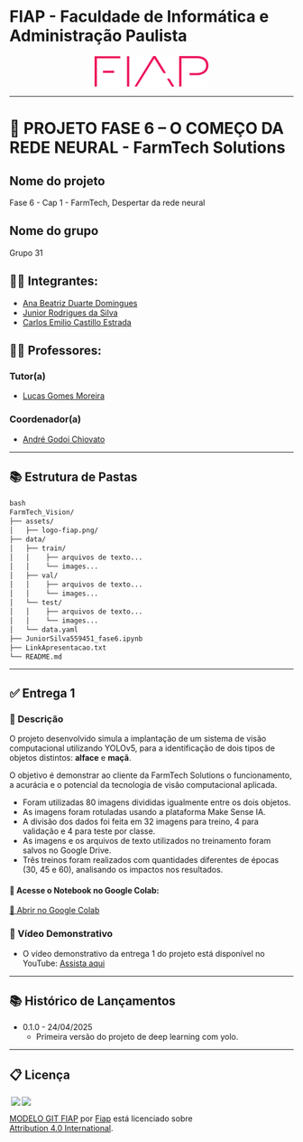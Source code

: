 # FIAP - Faculdade de Informática e Administração Paulista

<p align="center">
<a href= "https://www.fiap.com.br/"><img src="assets/logo-fiap.png" alt="FIAP - Faculdade de Informática e Admnistração Paulista" border="0" width=40% height=40%></a>
</p>

---

# 🌾 PROJETO FASE 6 – O COMEÇO DA REDE NEURAL - FarmTech Solutions

## Nome do projeto
Fase 6 - Cap 1 - FarmTech, Despertar da rede neural

## Nome do grupo
Grupo 31

## 👨‍🎓 Integrantes:
- [Ana Beatriz Duarte Domingues](https://www.linkedin.com/in/)
- [Junior Rodrigues da Silva](https://www.linkedin.com/in/jrsilva051/)
- [Carlos Emilio Castillo Estrada](https://www.linkedin.com/in/)

## 👩‍🏫 Professores:
### Tutor(a)
- [Lucas Gomes Moreira](https://www.linkedin.com/company/inova-fusca)
### Coordenador(a)
- [André Godoi Chiovato](https://www.linkedin.com/company/inova-fusca)

---

## 📚 Estrutura de Pastas

```
bash
FarmTech_Vision/
├── assets/
│   ├── logo-fiap.png/
├── data/
│   ├── train/
│   │    ├── arquivos de texto...
│   │    └── images...
│   ├── val/
│   │    ├── arquivos de texto...
│   │    └── images...
│   └── test/
│   │    ├── arquivos de texto...
│   │    └── images...
│   └── data.yaml
├── JuniorSilva559451_fase6.ipynb
├── LinkApresentacao.txt
└── README.md
```

---
## ✅ Entrega 1
### 📝 Descrição

O projeto desenvolvido simula a implantação de um sistema de visão computacional utilizando YOLOv5, para a identificação de dois tipos de objetos distintos: **alface** e **maçã**.

O objetivo é demonstrar ao cliente da FarmTech Solutions o funcionamento, a acurácia e o potencial da tecnologia de visão computacional aplicada.

- Foram utilizadas 80 imagens divididas igualmente entre os dois objetos.
- As imagens foram rotuladas usando a plataforma Make Sense IA.
- A divisão dos dados foi feita em 32 imagens para treino, 4 para validação e 4 para teste por classe.
- As imagens e os arquivos de texto utilizados no treinamento foram salvos no Google Drive.
- Três treinos foram realizados com quantidades diferentes de épocas (30, 45 e 60), analisando os impactos nos resultados.


#### 📌 Acesse o Notebook no Google Colab:  
[📖 Abrir no Google Colab](https://colab.research.google.com/github/Jr-RS/fase6_cap1_FarmTech/blob/main/JuniorSilva559451_fase6.ipynb)


### 🎥 Vídeo Demonstrativo
- O vídeo demonstrativo da entrega 1 do projeto está disponível no YouTube:
[Assista aqui](https://youtu.be/kiQd7i4DL4E) 

---

## 📚 Histórico de Lançamentos

* 0.1.0 - 24/04/2025
    * Primeira versão do projeto de deep learning com yolo.

---

## 📋 Licença

<img style="height:22px!important;margin-left:3px;vertical-align:text-bottom;" src="https://mirrors.creativecommons.org/presskit/icons/cc.svg?ref=chooser-v1"><img style="height:22px!important;margin-left:3px;vertical-align:text-bottom;" src="https://mirrors.creativecommons.org/presskit/icons/by.svg?ref=chooser-v1"><p xmlns:cc="http://creativecommons.org/ns#" xmlns:dct="http://purl.org/dc/terms/"><a property="dct:title" rel="cc:attributionURL" href="https://github.com/agodoi/template">MODELO GIT FIAP</a> por <a rel="cc:attributionURL dct:creator" property="cc:attributionName" href="https://fiap.com.br">Fiap</a> está licenciado sobre <a href="http://creativecommons.org/licenses/by/4.0/?ref=chooser-v1" target="_blank" rel="license noopener noreferrer" style="display:inline-block;">Attribution 4.0 International</a>.</p>
